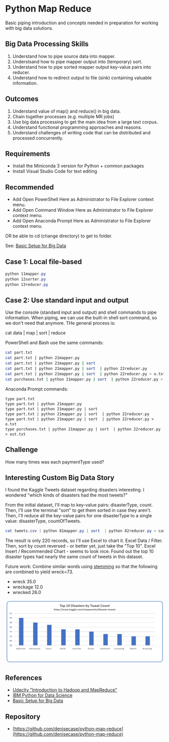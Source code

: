 # Python Map Reduce

Basic piping introduction and concepts needed in preparation for working with big data solutions.

## Big Data Processing Skills

1. Understand how to pipe source data into mapper.
2. Understsand how to pipe mapper output into (temporary) sort.
3. Understand how to pipe sorted mapper output key-value pairs into reducer.
4. Understand how to redirect output to file (sink) containing valuable information. 

## Outcomes

1. Understand value of map() and reduce() in big data. 
2. Chain together processes (e.g. multiple MR jobs)
3. Use big data processing to get the main idea from a large text corpus.
4. Understand functional programming approaches and reasons. 
5. Understand challenges of writing code that can be distributed and processed concurrently. 

## Requirements

- Install the Miniconda 3 version for Python + common packages
- Install Visual Studio Code for text editing

## Recommended 

- Add Open PowerShell Here as Administrator to File Explorer context menu.
- Add Open Command Window Here as Administrator to File Explorer context menu.
- Add Open Anaconda Prompt Here as Administrator to File Explorer context menu.

OR be able to cd (change directory) to get to folder. 

See: [Basic Setup for Big Data](https://github.com/denisecase/basic-setup-for-bigdata)

## Case 1:  Local file-based

```PowerShell
python 11mapper.py
python 12sorter.py
python 13reducer.py
```

## Case 2:  Use standard input and output

Use the console (standard input and output) and shell commands to pipe information.  When piping, we can use the built-in shell sort command, so we don't need that anymore. THe general process is:

cat data | map | sort | reduce

PowerShell and Bash use the same commands:

```Bash
cat part.txt
cat part.txt | python 21mapper.py
cat part.txt | python 21mapper.py | sort
cat part.txt | python 21mapper.py | sort  | python 22reducer.py
cat part.txt | python 21mapper.py | sort  | python 22reducer.py > o.txt
cat purchases.txt | python 21mapper.py | sort  | python 22reducer.py > out.txt

```

Anaconda Prompt commands:

```
type part.txt
type part.txt | python 21mapper.py
type part.txt | python 21mapper.py | sort
type part.txt | python 21mapper.py | sort  | python 22reducer.py
type part.txt | python 21mapper.py | sort  | python 22reducer.py > o.txt
type purchases.txt | python 21mapper.py | sort  | python 22reducer.py > out.txt

```

## Challenge

How many times was each paymentType used?

## Interesting Custom Big Data Story

I found the Kaggle Tweets dataset regarding disasters interesting. 
I wondered "which kinds of disasters had the most tweets?"

From the initial dataset, I'll map to key-value pairs: disasterType, count. 
Then, I'll use the terminal "sort" to get them sorted in case they aren't. 
Then, I'll reduce all the key-value pairs for one disasterType to a single value: disasterType, countOfTweets. 

```PowerShell
cat tweets.csv | python 81mapper.py | sort  | python 82reducer.py > case-out.txt

```

The result is only 220 records, so I'll use Excel to chart it. 
Excel Data / Filter.  Then, sort by count reversed - or better yet, just take the "Top 10". 
Excel Insert / Recommended Chart - seems to look nice. Found out the top 10 disaster types had nearly the same count of tweets in this dataset. 

Future work: Combine similar words using [stemming](https://machinelearningknowledge.ai/beginners-guide-to-stemming-in-python-nltk/) so that the following are combined to yield wreck=73. 

- wreck  	 35.0
- wreckage 12.0
- wrecked  26.0

![Initial Disaster Tweets Chart](DisasterTypesWithGreatestCountOfTweets.PNG)

## References

- [Udacity "Introduction to Hadoop and MapReduce"](https://classroom.udacity.com/courses/ud617/)
- [IBM Python for Data Science](https://cognitiveclass.ai/courses/python-for-data-science)
- [Basic Setup for Big Data](https://github.com/denisecase/basic-setup-for-bigdata)

## Repository

- [https://github.com/denisecase/python-map-reduce](https://github.com/denisecase/python-map-reduce)
